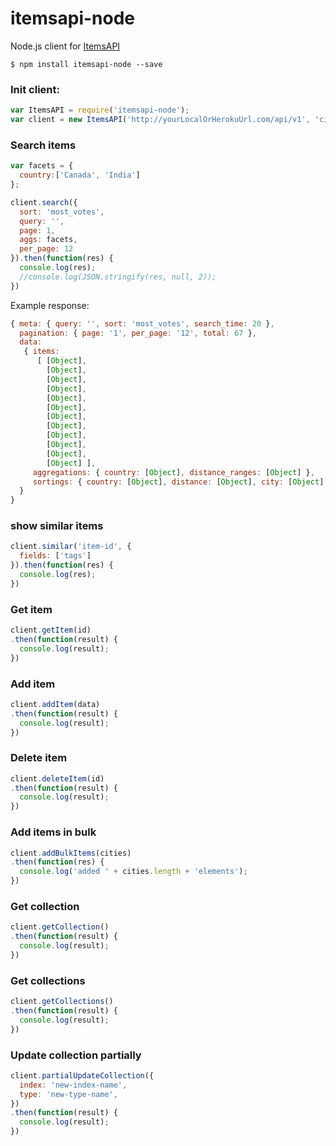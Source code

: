 # itemsapi-node
Node.js client for <a href="https://www.itemsapi.com" target="_blank">ItemsAPI</a>

```
$ npm install itemsapi-node --save
``` 

### Init client:

```js
var ItemsAPI = require('itemsapi-node');
var client = new ItemsAPI('http://yourLocalOrHerokuUrl.com/api/v1', 'cities');
``` 

### Search items

```js
var facets = {
  country:['Canada', 'India']
};

client.search({
  sort: 'most_votes',
  query: '',
  page: 1,
  aggs: facets,
  per_page: 12
}).then(function(res) {
  console.log(res);
  //console.log(JSON.stringify(res, null, 2));
})
```

Example response:

```js
{ meta: { query: '', sort: 'most_votes', search_time: 20 },
  pagination: { page: '1', per_page: '12', total: 67 },
  data: 
   { items: 
      [ [Object],
        [Object],
        [Object],
        [Object],
        [Object],
        [Object],
        [Object],
        [Object],
        [Object],
        [Object],
        [Object],
        [Object] ],
     aggregations: { country: [Object], distance_ranges: [Object] },
     sortings: { country: [Object], distance: [Object], city: [Object] } 
  } 
}
```

### show similar items 

```js
client.similar('item-id', {
  fields: ['tags']
}).then(function(res) {
  console.log(res);
})
```


### Get item
```js
client.getItem(id)
.then(function(result) {
  console.log(result);
})
```

### Add item

```js
client.addItem(data)
.then(function(result) {
  console.log(result);
})
```

### Delete item
```js
client.deleteItem(id)
.then(function(result) {
  console.log(result);
})
```

### Add items in bulk

```js
client.addBulkItems(cities)
.then(function(res) {
  console.log('added ' + cities.length + 'elements');
})
```

### Get collection

```js
client.getCollection()
.then(function(result) {
  console.log(result);
})
```

### Get collections 

```js
client.getCollections()
.then(function(result) {
  console.log(result);
})
```


### Update collection partially

```js
client.partialUpdateCollection({
  index: 'new-index-name',
  type: 'new-type-name',
})
.then(function(result) {
  console.log(result);
})
```
